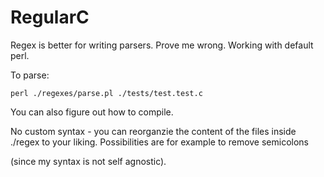 ﻿# RegularC

Regex is better for writing parsers. Prove me wrong. Working with default perl.

To parse:

`perl ./regexes/parse.pl ./tests/test.test.c`

You can also figure out how to compile.

No custom syntax - you can reorganzie the content of the files inside ./regex to your liking. Possibilities are for example to remove semicolons

(since my syntax is not self agnostic).
